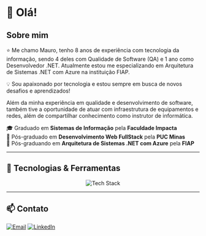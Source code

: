 # 👋 Olá!

## Sobre mim

⭐ Me chamo Mauro, tenho 8 anos de experiência com tecnologia da informação, sendo 4 deles com Qualidade de Software (QA) e 1 ano como Desenvolvedor .NET.
Atualmente estou me especializando em Arquitetura de Sistemas .NET com Azure na instituição FIAP.

💡 Sou apaixonado por tecnologia e estou sempre em busca de novos desafios e aprendizados! 

Além da minha experiência em qualidade e desenvolvimento de software, também tive a oportunidade de atuar com infraestrutura de equipamentos e redes, além de compartilhar conhecimento como instrutor de informática.

🎓 Graduado em **Sistemas de Informação** pela **Faculdade Impacta**  
📜 Pós-graduado em **Desenvolvimento Web FullStack** pela **PUC Minas**  
🚀 Pós-graduando em **Arquitetura de Sistemas .NET com Azure** pela **FIAP**

---

## 🚀 Tecnologias & Ferramentas

<div align="center">
  <img src="https://skillicons.dev/icons?i=dotnet,csharp,js,java,html,css,azure,firebase,react,grafana,postman,zabbix,prometheus,visualstudio,vscode,androidstudio,nodejs,selenium,cypress,sqlserver,mysql,jquery,bootstrap,git,github,docker" alt="Tech Stack" />
</div>

---

## 📫 Contato

[![Email](https://img.shields.io/badge/Email-D14836?style=flat&logo=hotmail&logoColor=white)](mailto:maulrujr@gmail.com)
[![LinkedIn](https://img.shields.io/badge/LinkedIn-0077B5?style=flat&logo=linkedin&logoColor=white)](https://www.linkedin.com/in/maulru/)
